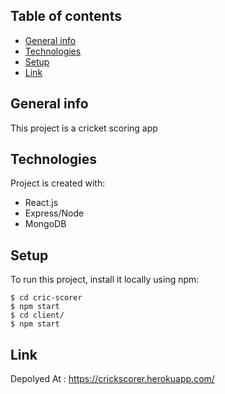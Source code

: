 ## Table of contents
* [General info](#general-info)
* [Technologies](#technologies)
* [Setup](#setup)
* [Link](#link)

## General info
This project is a cricket scoring app
	
## Technologies
Project is created with:
* React.js
* Express/Node
* MongoDB
	
## Setup
To run this project, install it locally using npm:

```
$ cd cric-scorer
$ npm start
$ cd client/
$ npm start

```
## Link
Depolyed At : https://crickscorer.herokuapp.com/
